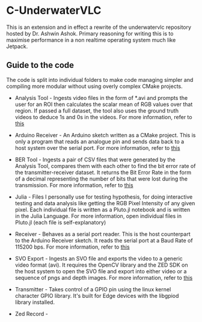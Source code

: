 # C-UnderwaterVLC

This is an extension and in effect a rewrite of the underwatervlc repository hosted by
Dr. Ashwin Ashok. Primary reasoning for writing this is to maximise performance in a non
realtime operating system much like Jetpack.

## Guide to the code

The code is split into individual folders to make code managing simpler and compiling more modular without
using overly complex CMake projects.

* Analysis Tool - Ingests video files in the form of *.avi and prompts the user for an ROI then calculates the 
scalar mean of RGB values over that region. If passed a full dataset, the tool also uses the ground truth videos
to deduce 1s and 0s in the videos. For more information, refer to [this](analysis_tool/README.md)

* Arduino Receiver - An Arduino sketch written as a CMake project. This is only a program that reads an analogue pin
and sends data back to a host system over the serial port. For more information, refer to [this](arduino_receiver/README.md)

* BER Tool - Ingests a pair of CSV files that were generated by the Analysis Tool, compares them with each other to find
the bit error rate of the transmitter-receiver dataset. It returns the Bit Error Rate in the form of a decimal representing
the number of bits that were lost during the transmission. For more information, refer to [this](ber_tool/README.md)

* Julia - Files I personally use for testing hypothesis, for doing interactive testing and data analysis like getting 
the RGB Pixel Intensity of any given pixel. Each individual file is written as a Pluto.jl notebook and is written in 
the Julia Language. For more information, open individual files in Pluto.jl (each file is self-explanatory)

* Receiver - Behaves as a serial port reader. This is the host counterpart to the Arduino Receiver sketch.
It reads the serial port at a Baud Rate of 115200 bps. For more information, refer to [this](receiver/README.md)

* SVO Export - Ingests an SVO file and exports the video to a generic video format (avi). It requires the OpenCV library
and the ZED SDK on the host system to open the SVO file and export into either video or a sequence of pngs and depth images.
For more information, refer to [this](svo_export/README.md)

* Transmitter - Takes control of a GPIO pin using the linux kernel character GPIO library. It's built for Edge devices
with the libgpiod library installed. 

* Zed Record -
